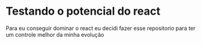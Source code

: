 # Testando o potencial do react

Para eu conseguir dominar o react eu decidi fazer esse repositorio para ter um controle melhor da minha evolução